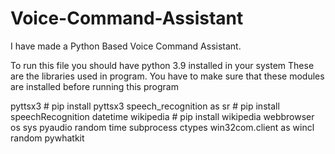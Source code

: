 # Voice-Command-Assistant
I have made a Python Based Voice Command Assistant.

To run this file you should have python 3.9 installed in your system
These are the libraries used in program. You have to make sure that these modules are installed before running this program

pyttsx3  # pip install pyttsx3
speech_recognition as sr  # pip install speechRecognition
datetime
wikipedia  # pip install wikipedia
webbrowser
os
sys
pyaudio
random
time
subprocess
ctypes
win32com.client as wincl
random
pywhatkit
